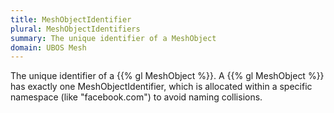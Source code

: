 ```yaml
---
title: MeshObjectIdentifier
plural: MeshObjectIdentifiers
summary: The unique identifier of a MeshObject
domain: UBOS Mesh
---
```


The unique identifier of a {{% gl MeshObject %}}. A {{% gl MeshObject %}} has exactly one
MeshObjectIdentifier, which is allocated within a specific namespace
(like "facebook.com") to avoid naming collisions.
